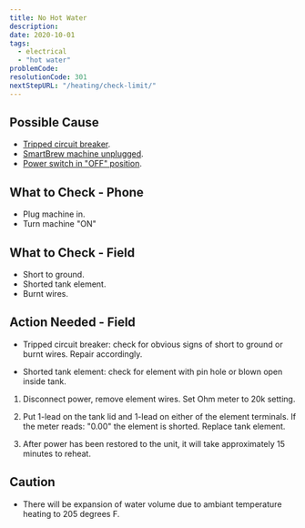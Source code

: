 ```yaml
---
title: No Hot Water
description:
date: 2020-10-01
tags:
  - electrical
  - "hot water"
problemCode:
resolutionCode: 301
nextStepURL: "/heating/check-limit/"
---
```

## Possible Cause

- [Tripped circuit breaker](/power/check-circuit-breaker/).
- [SmartBrew machine unplugged](/power/connect-machine/).
- [Power switch in "OFF" position](/power/turn-on-machine/).

## What to Check - Phone

- Plug machine in.
- Turn machine "ON"

## What to Check - Field

- Short to ground.
- Shorted tank element.
- Burnt wires.

## Action Needed - Field

- Tripped circuit breaker: check for obvious signs of short to ground or burnt wires. Repair accordingly.

- Shorted tank element: check for element with pin hole or blown open inside tank.

1) Disconnect power, remove element wires. Set Ohm meter to 20k setting.

2) Put 1-lead on the tank lid and 1-lead on either of the element terminals. If the meter reads: "0.00" the element is shorted. Replace tank element.

3) After power has been restored to the unit, it will take approximately 15 minutes to reheat.

## Caution

- There will be expansion of water volume due to ambiant temperature heating to 205 degrees F.
